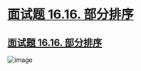 # [面试题 16.16. 部分排序](https://github.com/imtsingyun/LeetCode/issues/20)

## [面试题 16.16. 部分排序](https://leetcode.cn/problems/sub-sort-lcci/)

![image](https://user-images.githubusercontent.com/56377217/200159477-c2a483c6-7f55-4844-8406-c9639e22e039.png)
